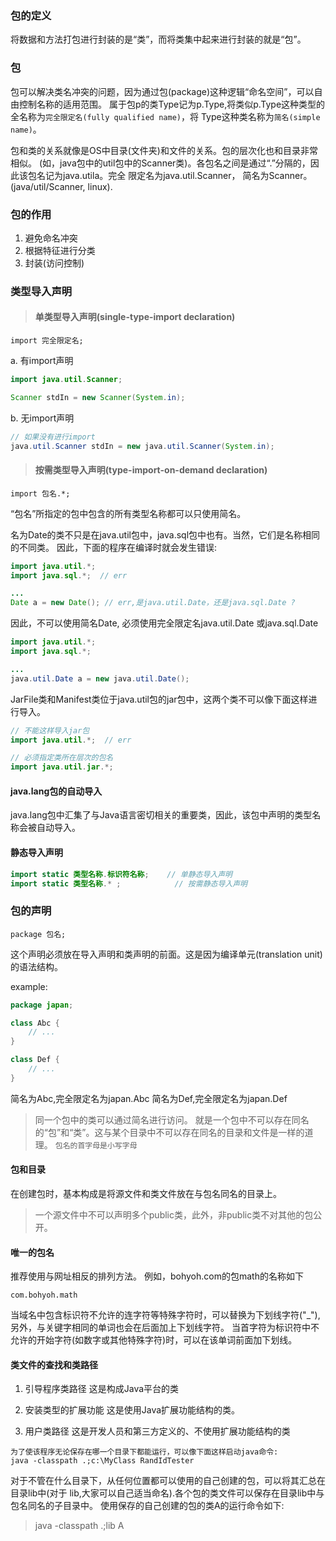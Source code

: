 ### 包的定义
将数据和方法打包进行封装的是“类”，而将类集中起来进行封装的就是“包”。

### 包
包可以解决类名冲突的问题，因为通过包(package)这种逻辑“命名空间”，可以自由控制名称的适用范围。
属于包p的类Type记为p.Type,将类似p.Type这种类型的全名称为`完全限定名(fully qualified name)`，将
Type这种类名称为`简名(simple name)`。

包和类的关系就像是OS中目录(文件夹)和文件的关系。包的层次化也和目录非常相似。
(如，java包中的util包中的Scanner类)。各包名之间是通过“.”分隔的，因此该包名记为java.utila。完全
限定名为java.util.Scanner， 简名为Scanner。(java/util/Scanner, linux).


### 包的作用
1. 避免命名冲突
2. 根据特征进行分类
3. 封装(访问控制)


### 类型导入声明

> #### 单类型导入声明(single-type-import declaration)
```
import 完全限定名;
```

a. 有import声明
```java
import java.util.Scanner;

Scanner stdIn = new Scanner(System.in);
```

b. 无import声明
```java
// 如果没有进行import
java.util.Scanner stdIn = new java.util.Scanner(System.in);
```

> #### 按需类型导入声明(type-import-on-demand declaration)
```
import 包名.*;
```
“包名”所指定的包中包含的所有类型名称都可以只使用简名。

名为Date的类不只是在java.util包中，java.sql包中也有。当然，它们是名称相同的不同类。
因此，下面的程序在编译时就会发生错误:
```java
import java.util.*;
import java.sql.*;  // err

...
Date a = new Date(); // err,是java.util.Date，还是java.sql.Date ?
```

因此，不可以使用简名Date, 必须使用完全限定名java.util.Date 或java.sql.Date
```java
import java.util.*;
import java.sql.*;

...
java.util.Date a = new java.util.Date();
```

JarFile类和Manifest类位于java.util包的jar包中，这两个类不可以像下面这样进行导入。
```java
// 不能这样导入jar包
import java.util.*;  // err

// 必须指定类所在层次的包名
import java.util.jar.*;

```

#### java.lang包的自动导入
java.lang包中汇集了与Java语言密切相关的重要类，因此，该包中声明的类型名称会被自动导入。


#### 静态导入声明
```java
import static 类型名称.标识符名称;    // 单静态导入声明
import static 类型名称.* ;			  // 按需静态导入声明
```

### 包的声明
```
package 包名;
```
这个声明必须放在导入声明和类声明的前面。这是因为编译单元(translation unit)的语法结构。

example:

```java
package japan;

class Abc {
	// ...
}

class Def {
	// ...
}
```
简名为Abc,完全限定名为japan.Abc
简名为Def,完全限定名为japan.Def

> 同一个包中的类可以通过简名进行访问。
就是一个包中不可以存在同名的“包”和“类”。这与某个目录中不可以存在同名的目录和文件是一样的道理。
`包名的首字母是小写字母`


#### 包和目录
在创建包时，基本构成是将源文件和类文件放在与包名同名的目录上。
> 一个源文件中不可以声明多个public类，此外，非public类不对其他的包公开。


#### 唯一的包名
推荐使用与网址相反的排列方法。
例如，bohyoh.com的包math的名称如下
```
com.bohyoh.math
```
当域名中包含标识符不允许的连字符等特殊字符时，可以替换为下划线字符("_"), 
另外，与关键字相同的单词也会在后面加上下划线字符。
当首字符为标识符中不允许的开始字符(如数字或其他特殊字符)时，可以在该单词前面加下划线。


#### 类文件的查找和类路径
1. 引导程序类路径
这是构成Java平台的类

2. 安装类型的扩展功能
这是使用Java扩展功能结构的类。

3. 用户类路径
这是开发人员和第三方定义的、不使用扩展功能结构的类

```
为了使该程序无论保存在哪一个目录下都能运行，可以像下面这样启动java命令:
java -classpath .;c:\MyClass RandIdTester
```

对于不管在什么目录下，从任何位置都可以使用的自己创建的包，可以将其汇总在目录lib中(对于
lib,大家可以自己适当命名).各个包的类文件可以保存在目录lib中与包名同名的子目录中。
使用保存的自己创建的包的类A的运行命令如下:
> java -classpath .;lib A
